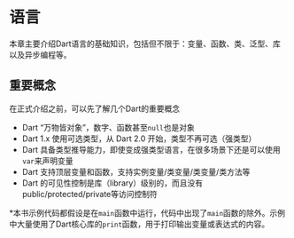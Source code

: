 # 语言

本章主要介绍Dart语言的基础知识，包括但不限于：变量、函数、类、泛型、库以及异步编程等。

## 重要概念

在正式介绍之前，可以先了解几个Dart的重要概念

* Dart “万物皆对象”，数字、函数甚至`null`也是对象
* Dart 1.x 使用可选类型，从 Dart 2.0 开始，类型不再可选（强类型）
* Dart 具备类型推导能力，即使变成强类型语言，在很多场景下还是可以使用`var`来声明变量
* Dart 支持顶层变量和函数，支持实例变量/类变量/类变量/类方法等
* Dart 的可见性控制是库（library）级别的，而且没有public/protected/private等访问控制符







\*本书示例代码都假设是在`main`函数中运行，代码中出现了`main`函数的除外。示例中大量使用了Dart核心库的`print`函数，用于打印输出变量或表达式的内容。




